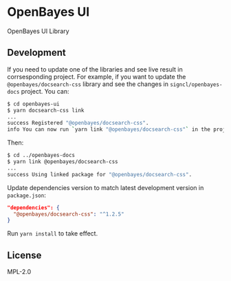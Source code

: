# OpenBayes UI

OpenBayes UI Library

## Development

If you need to update one of the libraries and see live result in corrsesponding project. For example, if you want to update the `@openbayes/docsearch-css` library and see the changes in `signcl/openbayes-docs` project. You can:

```bash
$ cd openbayes-ui
$ yarn docsearch-css link
...
success Registered "@openbayes/docsearch-css".
info You can now run `yarn link "@openbayes/docsearch-css"` in the projects where you want to use this package and it will be used instead.
```

Then:

```bash
$ cd ../openbayes-docs
$ yarn link @openbayes/docsearch-css
...
success Using linked package for "@openbayes/docsearch-css".
```

Update dependencies version to match latest development version in `package.json`:

```json
"dependencies": {
  "@openbayes/docsearch-css": "^1.2.5"
}
```

Run `yarn install` to take effect.

## License

MPL-2.0
